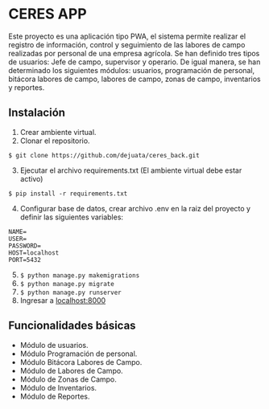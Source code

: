 CERES APP
================================

Este proyecto es una aplicación tipo PWA, el sistema permite realizar el registro de información, control y seguimiento de las labores de campo realizadas por personal de una empresa agrícola. Se han definido tres tipos de usuarios: Jefe de campo, supervisor y operario. De igual manera, se han determinado los siguientes módulos: usuarios, programación de personal, bitácora labores de campo, labores de campo, zonas de campo, inventarios y reportes.

Instalación
------------
1. Crear ambiente virtual.
2. Clonar el repositorio.
```
$ git clone https://github.com/dejuata/ceres_back.git
```
3. Ejecutar el archivo requirements.txt (El ambiente virtual debe estar activo)
```
$ pip install -r requirements.txt
```
4. Configurar base de datos, crear archivo .env en la raiz del proyecto y definir las siguientes variables:
```
NAME=
USER=
PASSWORD=
HOST=localhost
PORT=5432
```
5. ```$ python manage.py makemigrations```
6. ```$ python manage.py migrate```
7. ```$ python manage.py runserver```
8. Ingresar a [localhost:8000](http://localhost:8000/)

Funcionalidades básicas
------------

* Módulo de usuarios.
* Módulo Programación de personal.
* Módulo Bitácora Labores de Campo.
* Módulo de Labores de Campo.
* Módulo de Zonas de Campo.
* Módulo de Inventarios.
* Módulo de Reportes.


